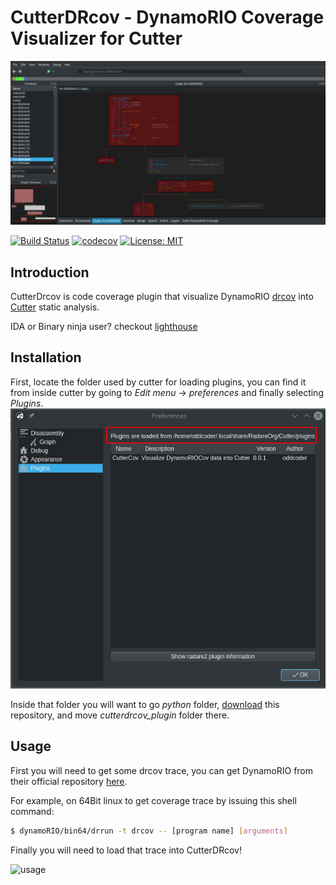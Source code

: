# CutterDRcov - DynamoRIO Coverage Visualizer for Cutter

![Screenshot](screanshots/overview.jpg?raw=true)

[![Build Status](https://travis-ci.org/oddcoder/CutterDRcov.svg?branch=master)](https://travis-ci.org/oddcoder/CutterDRcov)
[![codecov](https://codecov.io/gh/oddcoder/CutterDRcov/branch/master/graph/badge.svg)](https://codecov.io/gh/oddcoder/CutterDRcov)
[![License: MIT](https://img.shields.io/badge/License-MIT-blue.svg)](LICENSE)

## Introduction

CutterDrcov is code coverage plugin that visualize DynamoRIO
[drcov](http://dynamorio.org/docs/page_drcov.html) into [Cutter](https://cutter.re)
static analysis.

IDA or Binary ninja user? checkout
[lighthouse](https://github.com/gaasedelen/lighthouse)

## Installation
First, locate the folder used by cutter for loading plugins, you can find it
from inside cutter by going to *Edit menu* → *preferences* and finally
selecting *Plugins*.
![pathlocation](screanshots/path.jpg?raw=true)

Inside that folder you will want to go *python* folder,
[download](https://github.com/oddcoder/CutterDRcov/archive/master.zip) this
repository, and move *cutterdrcov_plugin* folder there.

## Usage

First you will need to get some drcov trace, you can get DynamoRIO from their
official repository [here](https://github.com/DynamoRIO/dynamorio/releases).

For example, on 64Bit linux to get coverage trace by issuing this shell command:

```sh
$ dynamoRIO/bin64/drrun -t drcov -- [program name] [arguments]
```
Finally you will need to load that trace into CutterDRcov!

![usage](screanshots/usage.gif?raw=true)
